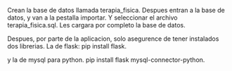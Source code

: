Crean la base de datos llamada terapia_fisica.
Despues entran a la base de datos, y van a la pestalla importar.
Y seleccionar el archivo terapia_fisica.sql.
Les cargara por completo la base de datos.

Despues, por parte de la aplicacion, solo asegurence de tener instalados dos librerias.
La de flask:
pip install flask.

y la de mysql para python.
pip install flask mysql-connector-python.
